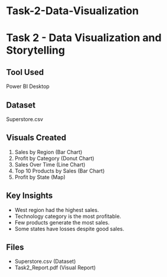 # Task-2-Data-Visualization

# Task 2 - Data Visualization and Storytelling

## Tool Used
Power BI Desktop

## Dataset
Superstore.csv

## Visuals Created
1. Sales by Region (Bar Chart)
2. Profit by Category (Donut Chart)
3. Sales Over Time (Line Chart)
4. Top 10 Products by Sales (Bar Chart)
5. Profit by State (Map)

## Key Insights
- West region had the highest sales.
- Technology category is the most profitable.
- Few products generate the most sales.
- Some states have losses despite good sales.

## Files
- Superstore.csv (Dataset)
- Task2_Report.pdf (Visual Report)
